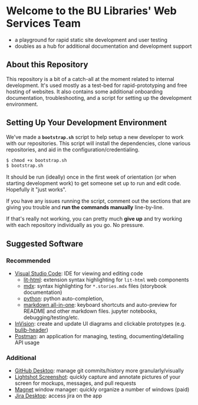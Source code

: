 # Welcome to the BU Libraries' Web Services Team

- a playground for rapid static site development and user testing
- doubles as a hub for additional documentation and development support

## About this Repository

This repository is a bit of a catch-all at the moment related to internal development. It's used mostly as
  a test-bed for rapid-prototyping and free hosting of websites. It also contains some additional
  onboarding documentation, troubleshooting, and a script for setting up the development environment.
## Setting Up Your Development Environment

We've made a **`bootstrap.sh`** script to help setup a new developer to work with our repositories. This script
  will install the dependencies, clone various repositories, and aid in the configuration/credentialing.

```bash
$ chmod +x bootstrap.sh
$ bootstrap.sh
```

It should be run (ideally) once in the first week of orientation (or when starting development work) to get
  someone set up to run and edit code. Hopefully it "just works".

If you have any issues running the script, comment out the sections that are giving you trouble and
  **run the commands manually** line-by-line.

If that's really not working, you can pretty much **give up** and try working with each repository individually
  as you go. No pressure.

## Suggested Software

### Recommended

- [Visual Studio Code](https://code.visualstudio.com/Download): IDE for viewing and editing code
  - [lit-html](https://marketplace.visualstudio.com/items?itemName=bierner.lit-html): extension
  syntax highlighting for `lit-html` web components
  - [mdx](https://marketplace.visualstudio.com/items?itemName=silvenon.mdx):
  syntax highlighting for `*.stories.mdx` files (storybook documentation)
  - [python](https://marketplace.visualstudio.com/items?itemName=ms-python.python): python auto-completion,
  - [markdown all-in-one](https://marketplace.visualstudio.com/items?itemName=yzhang.markdown-all-in-one):
  keyboard shortcuts and auto-preview for README and other markdown files.
  jupyter notebooks, debugging/testing/etc.
- [InVision](https://www.invisionapp.com/): create and update UI diagrams and clickable prototypes (e.g. [bulib-header](https://projects.invisionapp.com/prototype/bulib-header-cju8tit1y00deol01jekpfew6/play/95738b75))
- [Postman](https://www.postman.com/): an application for managing, testing, documenting/detailing API usage

### Additional

- [GitHub Desktop](https://desktop.github.com/): manage git commits/history more granularly/visually
- [Lightshot Screenshot](https://apps.apple.com/us/app/lightshot-screenshot/id526298438): quickly capture
  and annotate pictures of your screen for mockups, messages, and pull requests
- [Magnet](https://magnet.crowdcafe.com/) window manager: quickly organize a number of windows (paid)
- [Jira Desktop](https://apps.apple.com/app/jira-cloud-by-atlassian/id1475897096): access jira on the app
